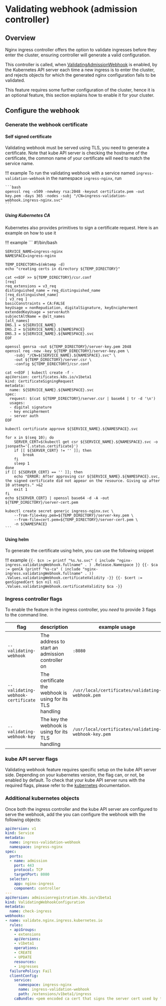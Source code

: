 # Validating webhook (admission controller)

## Overview

Nginx ingress controller offers the option to validate ingresses before they enter the cluster, ensuring controller will generate a valid configuration.

This controller is called, when [ValidatingAdmissionWebhook][1] is enabled, by the Kubernetes API server each time a new ingress is to enter the cluster, and rejects objects for which the generated nginx configuration fails to be validated.

This feature requires some further configuration of the cluster, hence it is an optional feature, this section explains how to enable it for your cluster.

## Configure the webhook

### Generate the webhook certificate


#### Self signed certificate

Validating webhook must be served using TLS, you need to generate a certificate. Note that kube API server is checking the hostname of the certificate, the common name of your certificate will need to match the service name.

!!! example
    To run the validating webhook with a service named `ingress-validation-webhook` in the namespace `ingress-nginx`, run

    ```bash
    openssl req -x509 -newkey rsa:2048 -keyout certificate.pem -out key.pem -days 365 -nodes -subj "/CN=ingress-validation-webhook.ingress-nginx.svc"
    ```

##### Using Kubernetes CA

Kubernetes also provides primitives to sign a certificate request. Here is an example on how to use it

!!! example
    ```
    #!/bin/bash

    SERVICE_NAME=ingress-nginx
    NAMESPACE=ingress-nginx

    TEMP_DIRECTORY=$(mktemp -d)
    echo "creating certs in directory ${TEMP_DIRECTORY}"

    cat <<EOF >> ${TEMP_DIRECTORY}/csr.conf
    [req]
    req_extensions = v3_req
    distinguished_name = req_distinguished_name
    [req_distinguished_name]
    [ v3_req ]
    basicConstraints = CA:FALSE
    keyUsage = nonRepudiation, digitalSignature, keyEncipherment
    extendedKeyUsage = serverAuth
    subjectAltName = @alt_names
    [alt_names]
    DNS.1 = ${SERVICE_NAME}
    DNS.2 = ${SERVICE_NAME}.${NAMESPACE}
    DNS.3 = ${SERVICE_NAME}.${NAMESPACE}.svc
    EOF

    openssl genrsa -out ${TEMP_DIRECTORY}/server-key.pem 2048
    openssl req -new -key ${TEMP_DIRECTORY}/server-key.pem \
        -subj "/CN=${SERVICE_NAME}.${NAMESPACE}.svc" \
        -out ${TEMP_DIRECTORY}/server.csr \
        -config ${TEMP_DIRECTORY}/csr.conf

    cat <<EOF | kubectl create -f -
    apiVersion: certificates.k8s.io/v1beta1
    kind: CertificateSigningRequest
    metadata:
      name: ${SERVICE_NAME}.${NAMESPACE}.svc
    spec:
      request: $(cat ${TEMP_DIRECTORY}/server.csr | base64 | tr -d '\n')
      usages:
      - digital signature
      - key encipherment
      - server auth
    EOF

    kubectl certificate approve ${SERVICE_NAME}.${NAMESPACE}.svc

    for x in $(seq 10); do
        SERVER_CERT=$(kubectl get csr ${SERVICE_NAME}.${NAMESPACE}.svc -o jsonpath='{.status.certificate}')
        if [[ ${SERVER_CERT} != '' ]]; then
            break
        fi
        sleep 1
    done
    if [[ ${SERVER_CERT} == '' ]]; then
        echo "ERROR: After approving csr ${SERVICE_NAME}.${NAMESPACE}.svc, the signed certificate did not appear on the resource. Giving up after 10 attempts." >&2
        exit 1
    fi
    echo ${SERVER_CERT} | openssl base64 -d -A -out ${TEMP_DIRECTORY}/server-cert.pem

    kubectl create secret generic ingress-nginx.svc \
        --from-file=key.pem=${TEMP_DIRECTORY}/server-key.pem \
        --from-file=cert.pem=${TEMP_DIRECTORY}/server-cert.pem \
        -n ${NAMESPACE}
    ```

#### Using helm

To generate the certificate using helm, you can use the following snippet

!!! example
    ```
    {{- $cn := printf "%s.%s.svc" ( include "nginx-ingress.validatingWebhook.fullname" . ) .Release.Namespace }}
    {{- $ca := genCA (printf "%s-ca" ( include "nginx-ingress.validatingWebhook.fullname" . )) .Values.validatingWebhook.certificateValidity -}}
    {{- $cert := genSignedCert $cn nil nil .Values.validatingWebhook.certificateValidity $ca -}}
    ```

### Ingress controller flags

To enable the feature in the ingress controller, you _need_ to provide 3 flags to the command line.

|flag|description|example usage|
|-|-|-|
|`--validating-webhook`|The address to start an admission controller on|`:8080`|
|`--validating-webhook-certificate`|The certificate the webhook is using for its TLS handling|`/usr/local/certificates/validating-webhook.pem`|
|`--validating-webhook-key`|The key the webhook is using for its TLS handling|`/usr/local/certificates/validating-webhook-key.pem`|

### kube API server flags

Validating webhook feature requires specific setup on the kube API server side. Depending on your kubernetes version, the flag can, or not, be enabled by default.
To check that your kube API server runs with the required flags, please refer to the [kubernetes][1] documentation.

### Additional kubernetes objects

Once both the ingress controller and the kube API server are configured to serve the webhook, add the you can configure the webhook with the following objects:

```yaml
apiVersion: v1
kind: Service
metadata:
  name: ingress-validation-webhook
  namespace: ingress-nginx
spec:
  ports:
  - name: admission
    port: 443
    protocol: TCP
    targetPort: 8080
  selector:
    app: nginx-ingress
    component: controller
---
apiVersion: admissionregistration.k8s.io/v1beta1
kind: ValidatingWebhookConfiguration
metadata:
  name: check-ingress
webhooks:
- name: validate.nginx.ingress.kubernetes.io
  rules:
  - apiGroups:
    - extensions
    apiVersions:
    - v1beta1
    operations:
    - CREATE
    - UPDATE
    resources:
    - ingresses
  failurePolicy: Fail
  clientConfig:
    service:
      namespace: ingress-nginx
      name: ingress-validation-webhook
      path: /extensions/v1beta1/ingress
    caBundle: <pem encoded ca cert that signs the server cert used by the webhook>
```

[1]: https://kubernetes.io/docs/reference/access-authn-authz/admission-controllers/#validatingadmissionwebhook